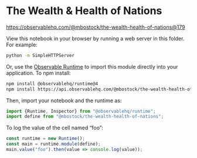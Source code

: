 # The Wealth & Health of Nations

https://observablehq.com/@mbostock/the-wealth-health-of-nations@179

View this notebook in your browser by running a web server in this folder. For
example:

~~~sh
python -m SimpleHTTPServer
~~~

Or, use the [Observable Runtime](https://github.com/observablehq/runtime) to
import this module directly into your application. To npm install:

~~~sh
npm install @observablehq/runtime@4
npm install https://api.observablehq.com/@mbostock/the-wealth-health-of-nations.tgz?v=3
~~~

Then, import your notebook and the runtime as:

~~~js
import {Runtime, Inspector} from "@observablehq/runtime";
import define from "@mbostock/the-wealth-health-of-nations";
~~~

To log the value of the cell named “foo”:

~~~js
const runtime = new Runtime();
const main = runtime.module(define);
main.value("foo").then(value => console.log(value));
~~~
